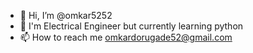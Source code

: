- 👋 Hi, I’m @omkar5252
- 🌱 I'm Electrical Engineer but currently learning python
- 📫 How to reach me omkardorugade52@gmail.com

<!---
omkar5252/omkar5252 is a ✨ special ✨ repository because its `README.md` (this file) appears on your GitHub profile.
You can click the Preview link to take a look at your changes.
--->

